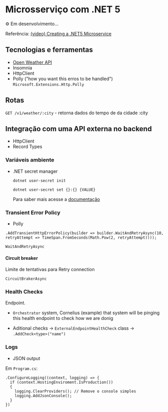# Microsserviço com .NET 5

&#9881; Em desenvolvimento...

Referência: [(video) Creating a .NET5 Microservice]()


## Tecnologias e ferramentas

* [Open Weather API](https://openweathermap.org/api)
* Insomnia
* HttpClient
* Polly ("how you want this erros to be handled") `Microsoft.Extensions.Http.Polly`

## Rotas

`GET /v1/weather/:city` - retorna dados do tempo de da cidade :city


## Integração com uma API externa no backend

* HttpClient
* Record Types
  

### Variáveis ambiente

* .NET secret manager
  
  `dotnet user-secret init`

  `dotnet user-secret set {}:{} {VALUE}`

  Para saber mais acesse a [documentação](https://docs.microsoft.com/en-us/aspnet/core/security/app-secrets)


### Transient Error Policy

* Polly

`.AddTransientHttpErrorPolicy(builder => builder.WaitAndRetryAsync(10, retryAttempt => TimeSpan.FromSeconds(Math.Pow(2, retryAttempt))));`

`WaitAndRetryAsync`

#### Circuit breaker

Limite de tentativas para Retry connection

`CircuitBrakerAsync`


### Health Checks

Endpoint.

* `Orchestrator` system, Cornelius (example) 
that system will be pinging this health endpoint to check how we are donig

+ Aditional checks
  -> `ExternalEndpointHealthCheck` class
  -> `.AddCheck<type>("name")`

### Logs

* JSON output

Em `Program.cs`:
```
.ConfigureLogging((context, logging) => {
  if (context.HostingEnviroment.IsProduction())
  {
    logging.ClearProviders(); // Remove o console simples
    logging.AddJsonConsole();
  }
})
```
